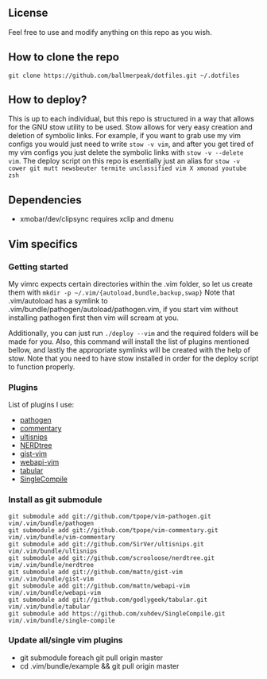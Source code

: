 License
-------
Feel free to use and modify anything on this repo as you wish.

How to clone the repo
---------------------
`git clone https://github.com/ballmerpeak/dotfiles.git ~/.dotfiles`

How to deploy?
--------------
This is up to each individual, but this repo is structured in a way that allows for the GNU stow utility to be used. Stow allows for very easy creation and deletion of symbolic links.
For example, if you want to grab use my vim configs you would just need to write `stow -v vim`, and after you get tired of my vim configs you just delete the symbolic links with `stow -v --delete vim`.
The deploy script on this repo is esentially just an alias for `stow -v cower git mutt newsbeuter termite unclassified vim X xmonad youtube zsh`

Dependencies
------------
- xmobar/dev/clipsync requires xclip and dmenu

Vim specifics
-------------

### Getting started
My vimrc expects certain directories within the .vim folder, so let us create them with `mkdir -p ~/.vim/{autoload,bundle,backup,swap}`
Note that .vim/autoload has a symlink to .vim/bundle/pathogen/autoload/pathogen.vim, if you start vim without installing pathogen first then vim will scream at you.

Additionally, you can just run `./deploy --vim` and the required folders will be made for you. Also, this command will install the list of plugins mentioned bellow, and lastly
the appropriate symlinks will be created with the help of stow. Note that you need to have stow installed in order for the deploy script to function properly.

### Plugins
List of plugins I use:
- [pathogen](https://github.com/tpope/vim-pathogen)
- [commentary](https://github.com/tpope/vim-commentary)
- [ultisnips](https://github.com/SirVer/ultisnips)
- [NERDtree](https://github.com/vim-scripts/The-NERD-tree)
- [gist-vim](https://github.com/mattn/gist-vim)
- [webapi-vim](https://github.com/mattn/webapi-vim)
- [tabular](https://github.com/godlygeek/tabular.git)
- [SingleCompile](https://github.com/xuhdev/SingleCompile)

### Install as git submodule
```
git submodule add git://github.com/tpope/vim-pathogen.git vim/.vim/bundle/pathogen
git submodule add git://github.com/tpope/vim-commentary.git vim/.vim/bundle/vim-commentary
git submodule add git://github.com/SirVer/ultisnips.git vim/.vim/bundle/ultisnips
git submodule add git://github.com/scrooloose/nerdtree.git vim/.vim/bundle/nerdtree
git submodule add git://github.com/mattn/gist-vim vim/.vim/bundle/gist-vim
git submodule add git://github.com/mattn/webapi-vim vim/.vim/bundle/webapi-vim
git submodule add git://github.com/godlygeek/tabular.git vim/.vim/bundle/tabular
git submodule add https://github.com/xuhdev/SingleCompile.git vim/.vim/bundle/single-compile
```

### Update all/single vim plugins
- git submodule foreach git pull origin master
- cd .vim/bundle/example && git pull origin master
